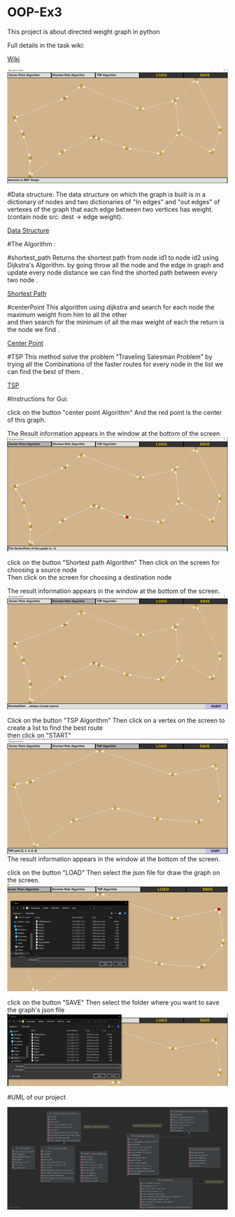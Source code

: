 # OOP-Ex3

This project is about directed weight graph in python 

Full details in the task wiki: 

[Wiki](https://github.com/B-O-Y-group/OOP-Ex3/wiki)

![img.png](img.png)


#Data structure:
The data structure on which the graph is built is in a dictionary of nodes and
two dictionaries of "In edges" and "out edges" of vertexes of the graph that each edge between two vertices has weight.
(contain node src: dest -> edge weight).

[Data Structure](https://github.com/B-O-Y-group/OOP-Ex3/wiki/Data-structure)

#The Algorithm :

#shortest_path
Returns the shortest path from node id1 to node id2 using Dijkstra's Algorithm.
by going throw all the node and the edge in graph and update every node distance 
we can find the shorted path between every two node .

[Shortest Path](https://github.com/B-O-Y-group/OOP-Ex3/wiki/Algorithm#shortest-path)
        
#centerPoint
This algorithm using dijkstra and search for each node the maximum weight from him to all the other  
and then search for the minimum of all the max weight of each 
the return is the node we find .

[Center Point](https://github.com/B-O-Y-group/OOP-Ex3/wiki/Algorithm#center-point)

#TSP
This method solve the problem "Traveling Salesman Problem"
by trying all the Combinations of the faster routes for every node
in the list we can find the best of them .  

[TSP](https://github.com/B-O-Y-group/OOP-Ex3/wiki/Algorithm#tsp)



#Instructions for Gui:


click on the button "center point Algorithm"
And the red point is the center of this graph.

The Result information appears in the window at the bottom of the screen
![img_1.png](img_1.png)



click on the button "Shortest path Algorithm"
Then click on the screen for choosing a source node  
Then click on the screen for choosing a destination node 

The result information appears in the window at the bottom of the screen.
![img_2.png](img_2.png)


Click on the button "TSP Algorithm"
Then click on a vertex on the screen to create a list to find the best route  
then click on "START"
![img_6.png](img_6.png)
The result information appears in the window at the bottom of the screen.


click on the button "LOAD"
Then select the json file for draw the graph on the screen.
![img_8.png](img_8.png)



click on the button "SAVE"
Then select the folder where you want to save the graph's json file
![img_7.png](img_7.png)



#UML of our project 

![img_3.png](img_3.png)